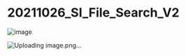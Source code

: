 # 20211026_SI_File_Search_V2
![image](https://github.com/bensonyeh0126/20211026_SI_File_Search_V2/assets/61628634/254b6a58-a8af-4daa-85b2-f1d833e3e938)

![Uploading image.png…]()
